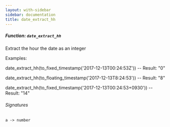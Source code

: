 ```yaml
---
layout: with-sidebar
sidebar: documentation
title: date_extract_hh
---
```


##### Function: `date_extract_hh`
Extract the hour the date as an integer

Examples:

  date_extract_hh(to_fixed_timestamp('2017-12-13T00:24:53Z'))
  -- Result: "0"

  date_extract_hh(to_floating_timestamp('2017-12-13T8:24:53'))
  -- Result: "8"

  date_extract_hh(to_fixed_timestamp('2017-12-13T00:24:53+0930'))
  -- Result: "14"

###### Signatures
    a -> number

